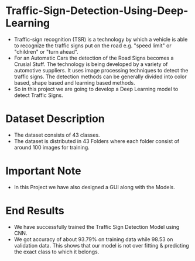 # Traffic-Sign-Detection-Using-Deep-Learning
- Traffic-sign recognition (TSR) is a technology by which a vehicle is able to recognize the traffic signs put on the road e.g. "speed limit" or "children" or "turn ahead".
- For an Automatic Cars the detection of the Road Signs becomes a Crusial Stuff. The technology is being developed by a variety of automotive suppliers. It uses image processing techniques to detect the traffic signs. The detection methods can be generally divided into color based, shape based and learning based methods.
- So in this project we are going to develop a Deep Learning model to detect Traffic Signs.

# Dataset Description
- The dataset consists of 43 classes.
- The dataset is distributed in 43 Folders where each folder consist of around 100 images for training.

# Important Note 
- In this Project we have also designed a GUI along with the Models.

# End Results
- We have successfully trained the Traffic Sign Detection Model using CNN.
- We got accuracy of about 93.79% on training data while 98.53 on validation data. This shows that our model is not over fitting & predicting the exact class to which it belongs.



